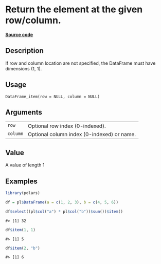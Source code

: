 

# Return the element at the given row/column.

[**Source code**](https://github.com/pola-rs/r-polars/tree/d562252dbb77de7e06ca3e6150d74a2c709763bc/R/dataframe__frame.R#L2353)

## Description

If row and column location are not specified, the DataFrame must have
dimensions (1, 1).

## Usage

<pre><code class='language-R'>DataFrame_item(row = NULL, column = NULL)
</code></pre>

## Arguments

<table>
<tr>
<td style="white-space: nowrap; font-family: monospace; vertical-align: top">
<code id="DataFrame_item_:_row">row</code>
</td>
<td>
Optional row index (0-indexed).
</td>
</tr>
<tr>
<td style="white-space: nowrap; font-family: monospace; vertical-align: top">
<code id="DataFrame_item_:_column">column</code>
</td>
<td>
Optional column index (0-indexed) or name.
</td>
</tr>
</table>

## Value

A value of length 1

## Examples

``` r
library(polars)

df = pl$DataFrame(a = c(1, 2, 3), b = c(4, 5, 6))

df$select((pl$col("a") * pl$col("b"))$sum())$item()
```

    #> [1] 32

``` r
df$item(1, 1)
```

    #> [1] 5

``` r
df$item(2, "b")
```

    #> [1] 6
